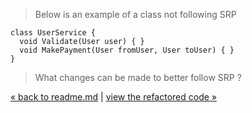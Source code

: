 > Below is an example of a class not following SRP

    class UserService {
      void Validate(User user) { } 
      void MakePayment(User fromUser, User toUser) { } 
    }

> What changes can be made to better follow SRP ?

[&laquo; back to readme.md](README.md) | [view the refactored code &raquo;](1_SRP_code_refactor.md)
